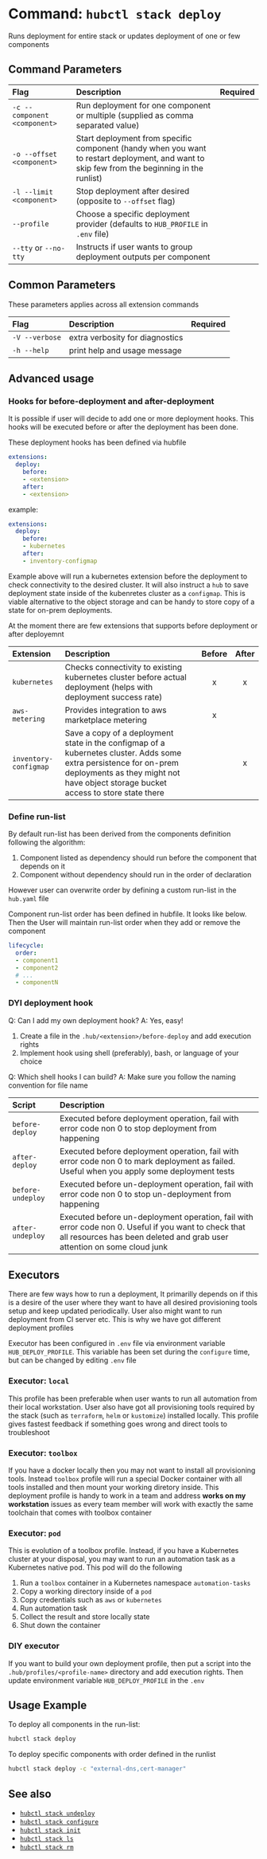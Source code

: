 # Command: `hubctl stack deploy`

Runs deployment for entire stack or updates deployment of one or few components

## Command Parameters

| Flag   | Description | Required
| :-------- | :-------- | :-: |
| `-c --component <component>` | Run deployment for one  component or multiple (supplied as comma separated value) | |
| `-o --offset <component>` | Start deployment from specific component (handy when you want to restart deployment, and want to skip few from the beginning in the runlist) | |
| `-l --limit <component>` | Stop deployment after desired (opposite to `--offset` flag) | |
| `--profile` | Choose a specific deployment provider (defaults to `HUB_PROFILE` in `.env` file) | |
| `--tty` or `--no-tty` | Instructs if user wants to group deployment outputs per component | |

## Common Parameters

These parameters applies across all extension commands

| Flag   | Description | Required
| :-------- | :-------- | :-: |
| `-V --verbose` | extra verbosity for diagnostics | |
| `-h --help` | print help and usage message | |

## Advanced usage

### Hooks for before-deployment and after-deployment

It is possible if user will decide to add one or more deployment hooks. This hooks will be executed before or after the deployment has been done.

These deployment hooks has been defined via hubfile

```yaml
extensions:
  deploy:
    before:
    - <extension>
    after:
    - <extension>
```

example:

```yaml
extensions:
  deploy:
    before:
    - kubernetes
    after:
    - inventory-configmap
```

Example above will run a kubernetes extension before the deployment to check connectivity to the desired cluster. It will also instruct a `hub` to save deployment state inside of the kubenretes cluster as a `configmap`. This is viable alternative to the object storage and can be handy to store copy of a state for on-prem deployments.

At the moment there are few extensions that supports before deployment or after deployemnt

| Extension  | Description | Before | After |
| :-------- | :-------- | :-: | :-: |
| `kubernetes` | Checks connectivity to existing kubernetes cluster before actual deployment (helps with deployment success rate) | x | x |
| `aws-metering` | Provides integration to aws marketplace metering | x | |
| `inventory-configmap` | Save a copy of a deployment state in the configmap of a kubernetes cluster. Adds some extra persistence for on-prem deployments as they might not have object storage bucket access to store state there | | x |

### Define run-list

By default run-list has been derived from the components definition following the algorithm:

1. Component listed as dependency should run before the component that depends on it
2. Component without dependency should run in the order of declaration

However user can overwrite order by defining a custom run-list in the `hub.yaml` file

Component run-list order has been defined in hubfile. It looks like below.  Then the User will maintain run-list order when they add or remove the component

```yaml
lifecycle:
  order:
  - component1
  - component2
  # ...
  - componentN
```

### DYI deployment hook

Q: Can I add my own deployment hook?
A: Yes, easy!

1. Create a file in the `.hub/<extension>/before-deploy` and add execution rights
2. Implement hook using shell (preferably), bash, or language of your choice

Q: Which shell hooks I can build?
A: Make sure you follow the naming convention for file name

| Script | Description |
| :-------- | :-------- |
| `before-deploy` | Executed before deployment operation, fail with error code non 0 to stop deployment from happening |
| `after-deploy` | Executed before deployment operation, fail with error code non 0 to mark deployment as failed. Useful when you apply some deployment tests |
| `before-undeploy` | Executed before un-deployment operation, fail with error code non 0 to stop un-deployment from happening |
| `after-undeploy` | Executed before un-deployment operation, fail with error code non 0. Useful if you want to check that all resources has been deleted and grab user attention on some cloud junk |

## Executors

There are few ways how to run a deployment, It primarilly depends on if this is a desire of the user where they want to have all desired provisioning tools setup and keep updated periodically. User also might  want to run deployment from CI server etc. This is why we have got different deployment profiles

Executor has been configured in `.env` file via environment variable `HUB_DEPLOY_PROFILE`. This variable has been set during the `configure` time, but can be changed by editing `.env` file

### Executor: `local`

This profile has been preferable when user wants to run all automation from their local workstation. User also have got all provisioning tools required by the stack (such as `terraform`, `helm` or `kustomize`) installed locally. This profile gives fastest feedback if something goes wrong and direct tools to troubleshoot

### Executor: `toolbox`

If you have a docker locally then you may not want to install all provisioning tools. Instead `toolbox` profile will run a special Docker container with all tools installed and then mount your working diretory inside. This deployment profile is handy to work in a team and  address __works on my workstation__ issues as every team member will work with exactly the same toolchain that comes with toolbox container

### Executor: `pod`

This is evolution of a toolbox profile. Instead, if you have a Kubernetes cluster at your disposal, you may want to run an automation task as a Kubernetes native pod. This pod will do the following

1. Run a `toolbox` container in a Kubernetes namespace `automation-tasks`
2. Copy a working directory inside of a `pod`
3. Copy credentials such as `aws` or `kubernetes`
4. Run automation task
5. Collect the result and store locally state
6. Shut down the container

### DIY executor

If you want to build your own deployment profile, then put a script into the `.hub/profiles/<profile-name>` directory and add execution rights. Then update environment variable `HUB_DEPLOY_PROFILE` in the `.env`

## Usage Example

To deploy all components in the run-list:

```bash
hubctl stack deploy
```

To deploy specific components with order defined in the runlist

```bash
hubctl stack deploy -c "external-dns,cert-manager"
```

## See also

* [`hubctl stack undeploy`](../hubctl-stack-undeploy)
* [`hubctl stack configure`](../hubctl-stack-configure)
* [`hubctl stack init`](../hubctl-stack-init)
* [`hubctl stack ls`](../hubctl-stack-ls)
* [`hubctl stack rm`](../hubctl-stack-rm)
